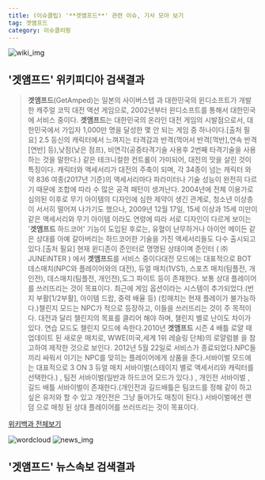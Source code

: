 ```yaml
---
title: (이슈클립) '**겟앰프드**' 관련 이슈, 기사 모아 보기
tag: 겟앰프드
category: 이슈클리핑
---
```

![wiki_img](https://user-images.githubusercontent.com/42597476/44503234-41136a80-a6d0-11e8-9071-6fc6418eafe4.png)
## **'**겟앰프드**'** 위키피디아 검색결과
>**겟앰프드**(GetAmped)는 일본의 사이버스텝 과 대한민국의 윈디소프트가 개발한 캐주얼 코믹 대전 액션 게임으로, 2002년부터 윈디소프트를 통해서 대한민국에 서비스 중이다. **겟앰프드**는 대한민국의 온라인 대전 게임의 시발점으로서, 대한민국에서 가입자 1,000만 명을 달성한 몇 안 되는 게임 중 하나이다.[출처 필요] 2.5 등신의 캐릭터에서 느껴지는 타격감과 반격(꺽어서 반격[꺽반],연속 반격[연반] 등),낮점(낮은 점프), 비연각(공중타격기술 사용후 2번째 타격기술을 사용하는 것을 말한다.) 같은 테크니컬한 컨트롤이 가미되어, 대전의 맛을 살린 것이 특징이다. 캐릭터와 액세서리가 대전의 주축이 되며, 각 34종이 넘는 캐릭터 와 약 836 여종(2017년 기준)의 액세서리마다 파라미터나 기술 성능이 완전히 다르기 때문에 조합에 따라 수 많은 공격 패턴이 생겨난다. 2004년에 전체 이용가로 심의된 이후로 무기 아이템의 디자인에 심한 제약이 생긴 관계로, 청소년 이상층이 서서히 떨어져 나가기도 했으나, 2009년 12월 17일, 15세 이상과 15세 미만이 같은 액세서리와 무기 아이템 이라도 연령에 따라 서로 디자인이 다르게 보이는 '**겟앰프드** 하드코어' 기능이 도입된 후로는, 유혈이 난무하거나 아이언 메이든 같은 상대를 아예 갈아버리는 하드코어한 기술을 가진 액세서리들도 다수 출시되고 있다.[출처 필요] 현재 윈디존이 준인터로 명명된 상태이며 준인터 ( ㈜JUNEiNTER ) 에서 **겟앰프드**를 서비스 중이다대전 모드에는 대표적으로 BOT 데스매치(NPC와 플레이어와의 대전), 듀얼 매치(1VS1), 스포츠 매치(팀플전, 개인전), 데스매치(팀플전, 개인전),도그 파이트 등이 존재한다. 보통 상대 플레이어를 쓰러뜨리는 것이 목표이다. 최근에 게임 옵션이라는 시스템이 추가되었다.(번지 부활[1/2부활], 아이템 드랍, 중력 배율 등) (킹매치는 현재 플레이가 불가능하다.)챌린지 모드는 NPC가 적으로 등장하고, 이들을 쓰러뜨리는 것이 주 목적이다. 대전과 달리 챌린지의 목표를 클리어 해야 하며, 챌린지 별로 난이도 차이가 있다. 연습 모드도 챌린지 모드에 속한다.2010년 **겟앰프드** 시즌 4 배틀 로얄 때 업데이트 된 새로운 매치로, WWE(미국,세계 1위 레슬링 단체)의 로얄럼블 을 참고하여 제작한 것으로 보인다. 2012년 5월 22일로 서비스가 종료되었다.NPC들끼리 싸워서 이기는 NPC를 맞히는 플레이어에게 상품을 준다.서바이벌 모드에는 대표적으로 3 ON 3 듀얼 매치 서바이벌(스테이지 별로 액세서리와 캐릭터를 선택한다.) , 팀전 서바이벌(일반과 하드코어 모드가 있다.) , 개인전 서바이벌 , 길드 배틀 서바이벌이 존재한다.(개인전과 길드배틀은 팀코드를 정해 같이 하고싶은 유저와 할 수 있고 개인전은 그냥 들어가도 매칭이 된다.) 서바이벌에선 랜덤 으로 매칭 된 상대 플레이어를 쓰러뜨리는 것이 목표이다.

<a href="https://ko.wikipedia.org/wiki/겟앰프드" target="_blank">위키백과 전체보기</a>

![wordcloud](https://s3.ap-northeast-2.amazonaws.com/lyrics101-wordcloud/2018-10-02-1538413525.png)
![news_img](https://user-images.githubusercontent.com/42597476/44507050-1206f400-a6e4-11e8-8d98-7ffbfebb353f.png)
## **'**겟앰프드**'** 뉴스속보 검색결과

